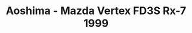 ---
layout: product
title: "Aoshima - Mazda Vertex FD3S Rx-7  1999"
price: "TBA" 
desc: "N/A"
img_path: "/assets/img/AO52396.jpg"
brand: "N/A"
available: false
special_offer: false
new: false
soon: false
cat: "010000"
subcat: "013700"
subsubcat: "0N/A"
sifra: "AO52396"
popular: false
---
